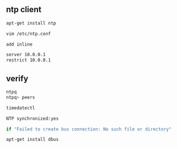 ## ntp client 
``` bash
apt-get install ntp 

vim /etc/ntp.conf

add inline 

server 10.0.0.1
restrict 10.0.0.1
```
## verify 
``` bash
ntpq 
ntpq> peers 

timedatectl 

NTP synchronized:yes 

if "Failed to create bus connection: No such file or directory"

apt-get install dbus
```
